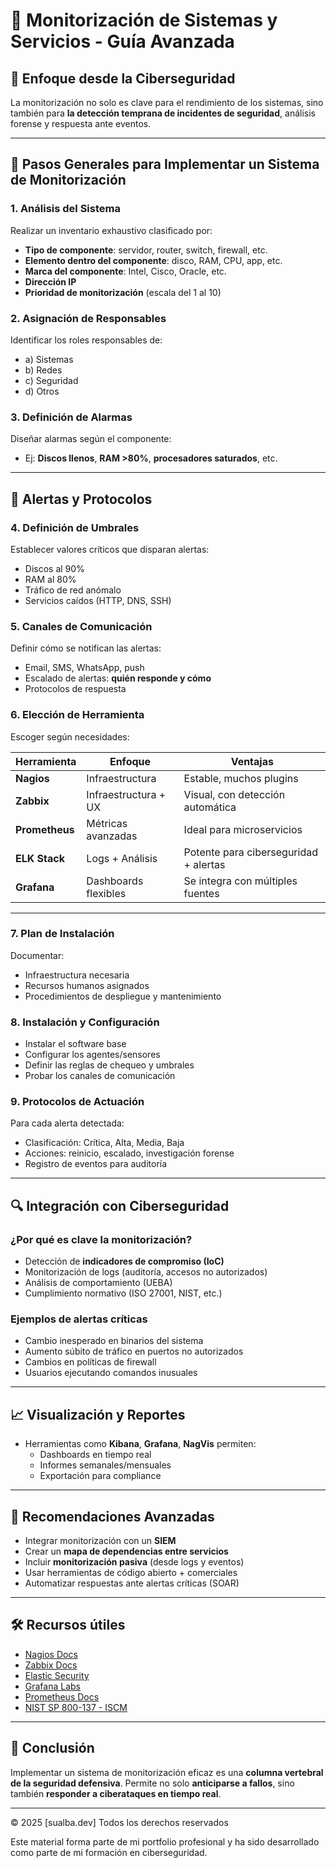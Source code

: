 # 📡 Monitorización de Sistemas y Servicios - Guía Avanzada

## 🔐 Enfoque desde la Ciberseguridad

La monitorización no solo es clave para el rendimiento de los sistemas, sino también para **la detección temprana de incidentes de seguridad**, análisis forense y respuesta ante eventos.

---

## 🧭 Pasos Generales para Implementar un Sistema de Monitorización

### 1. Análisis del Sistema
Realizar un inventario exhaustivo clasificado por:
- **Tipo de componente**: servidor, router, switch, firewall, etc.
- **Elemento dentro del componente**: disco, RAM, CPU, app, etc.
- **Marca del componente**: Intel, Cisco, Oracle, etc.
- **Dirección IP**
- **Prioridad de monitorización** (escala del 1 al 10)

### 2. Asignación de Responsables
Identificar los roles responsables de:
- a) Sistemas
- b) Redes
- c) Seguridad
- d) Otros

### 3. Definición de Alarmas
Diseñar alarmas según el componente:
- Ej: **Discos llenos**, **RAM >80%**, **procesadores saturados**, etc.

---

## 🚨 Alertas y Protocolos

### 4. Definición de Umbrales
Establecer valores críticos que disparan alertas:
- Discos al 90%
- RAM al 80%
- Tráfico de red anómalo
- Servicios caídos (HTTP, DNS, SSH)

### 5. Canales de Comunicación
Definir cómo se notifican las alertas:
- Email, SMS, WhatsApp, push
- Escalado de alertas: **quién responde y cómo**
- Protocolos de respuesta

### 6. Elección de Herramienta
Escoger según necesidades:

| Herramienta    | Enfoque              | Ventajas                                 |
|----------------|----------------------|------------------------------------------|
| **Nagios**     | Infraestructura      | Estable, muchos plugins                  |
| **Zabbix**     | Infraestructura + UX | Visual, con detección automática         |
| **Prometheus** | Métricas avanzadas   | Ideal para microservicios                |
| **ELK Stack**  | Logs + Análisis      | Potente para ciberseguridad + alertas    |
| **Grafana**    | Dashboards flexibles | Se integra con múltiples fuentes         |

---

### 7. Plan de Instalación
Documentar:
- Infraestructura necesaria
- Recursos humanos asignados
- Procedimientos de despliegue y mantenimiento

### 8. Instalación y Configuración
- Instalar el software base
- Configurar los agentes/sensores
- Definir las reglas de chequeo y umbrales
- Probar los canales de comunicación

### 9. Protocolos de Actuación
Para cada alerta detectada:
- Clasificación: Crítica, Alta, Media, Baja
- Acciones: reinicio, escalado, investigación forense
- Registro de eventos para auditoría

---

## 🔍 Integración con Ciberseguridad

### ¿Por qué es clave la monitorización?
- Detección de **indicadores de compromiso (IoC)**
- Monitorización de logs (auditoría, accesos no autorizados)
- Análisis de comportamiento (UEBA)
- Cumplimiento normativo (ISO 27001, NIST, etc.)

### Ejemplos de alertas críticas
- Cambio inesperado en binarios del sistema
- Aumento súbito de tráfico en puertos no autorizados
- Cambios en políticas de firewall
- Usuarios ejecutando comandos inusuales

---

## 📈 Visualización y Reportes

- Herramientas como **Kibana**, **Grafana**, **NagVis** permiten:
  - Dashboards en tiempo real
  - Informes semanales/mensuales
  - Exportación para compliance

---

## 🧪 Recomendaciones Avanzadas

- Integrar monitorización con un **SIEM**
- Crear un **mapa de dependencias entre servicios**
- Incluir **monitorización pasiva** (desde logs y eventos)
- Usar herramientas de código abierto + comerciales
- Automatizar respuestas ante alertas críticas (SOAR)

---

## 🛠 Recursos útiles

- [Nagios Docs](https://www.nagios.org/documentation/)
- [Zabbix Docs](https://www.zabbix.com/documentation/)
- [Elastic Security](https://www.elastic.co/security)
- [Grafana Labs](https://grafana.com/)
- [Prometheus Docs](https://prometheus.io/docs/)
- [NIST SP 800-137 - ISCM](https://csrc.nist.gov/publications/detail/sp/800-137/final)

---

## 📌 Conclusión

Implementar un sistema de monitorización eficaz es una **columna vertebral de la seguridad defensiva**. Permite no solo **anticiparse a fallos**, sino también **responder a ciberataques en tiempo real**.

 ***
 © 2025 [sualba.dev] Todos los derechos reservados</p>
Este material forma parte de mi portfolio profesional y ha sido desarrollado como parte de mi formación en ciberseguridad.


